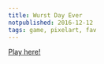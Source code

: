 ```yaml
---
title: Wurst Day Ever
notpublished: 2016-12-12
tags: game, pixelart, fav
---
```


[Play here!](play/)
